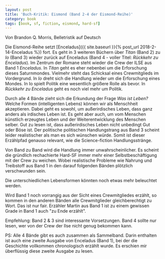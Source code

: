 ```yaml
---
layout: post
title: 'Buch-Kritik: Eismond (Band 2-4 der Eismond-Reihe)'
category: book
tags: [book, sf, fiction, eismond, hard-sf]
---
```


Von Brandon Q. Morris, Belletristik auf Deutsch

Die Eismond-Reihe setzt [Enceladus]({{ site.baseurl }}{% post_url 2018-2-14-Enceladus %}) fort. Es geht in 3 weiteren Büchern über _Titan_ (Band 2) zu _Io_ (Band 3) wieder zurück auf Enceladus (Band 4 - voller Titel: _Rückkehr zu Enceladus_). Im Zentrum der Romane steht wieder die Crew der ILSE aus Band 1 _Enceladus_. In _Titan_ geht es eher nebenbei um die Erforschung dieses Saturnmondes. Vielmehr steht das Schicksal eines Crewmitglieds im Vordergrund. In _Io_ dreht sich die Handlung wieder um die Erforschung eines Mondes. In Io spielt Politik eine wesentlich größere Rolle als bevor. In _Rückkehr zu Enceladus_ geht es noch viel mehr um Politik.

Durch alle 4 Bände zieht sich die Erkundung der Frage _Was ist Leben?_ Welche Formen (intelligenten Lebens) können wir als Menschheit akzeptieren. Dabei geht es sowohl, um außerirdisches Leben, dass ganz anders als irdisches Leben ist. Es geht aber auch, um vom Menschen künstlich erzeugtes Leben und der Weiterentwicklung des Menschen selber. Gut zu lesen ist, dass außerirdisches Leben nicht unbedingt Gut oder Böse ist. Der politische politischen Handlungstrang aus Band 3 scheint leider realistischer als man es sich wünschen würde. Somit ist dieser Erzählpfad genauso relevant, wie die Science-fiction Handlungsstränge.

Von Band zu Band wird die Handlung immer unwahrscheinlicher. Es scheint die gründlich rechachierte Hard-SF immer mehr einer Selbstbeschäftigung mit der Crew zu weichen. Wobei realistische Probleme wie Nahrung und Treibstoff aus Band 1 in den darauf folgenden Bänden plötzlich verschwunden sein.

Die unterschiedlichen Lebensformen könnten noch etwas mehr beleuchtet werden.

Wird Band 1 noch vorrangig aus der Sicht eines Crewmitgliedes erzählt, so kommen in den anderen Bänden alle Crewmitglieder gleichberechtigt zu Wort. Das ist nur fair. Erzähler Martin aus Band 1 ist zu einem gewissen Grade in Band 1 auch "zu Ende erzählt".

Empfehlung: Band 2 & 3 sind interessante Vorsetzungen. Band 4 sollte nur lesen, wer von der Crew der Ilse nicht genug bekommen kann.

PS: Alle 4 Bände gibt es auch zusammen als Sammelband. Darin enthalten ist auch eine zweite Ausgabe von Enceladus (Band 1), bei der die Geschichte vollkommen chronologisch erzählt wurde. Es erschien mir überflüssig diese zweite Ausgabe zu lesen.